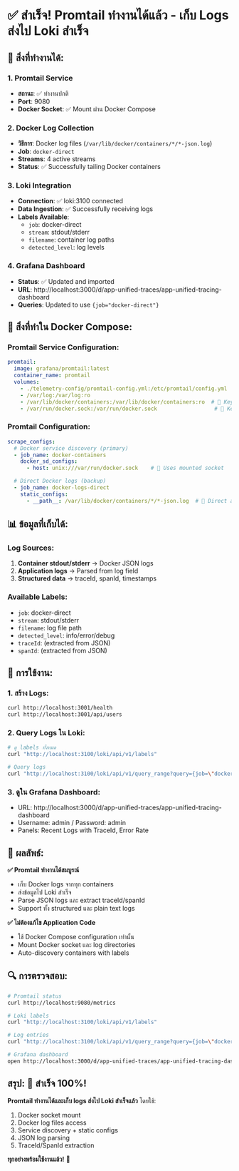 # ✅ สำเร็จ! Promtail ทำงานได้แล้ว - เก็บ Logs ส่งไป Loki สำเร็จ

## 🎉 สิ่งที่ทำงานได้:

### 1. Promtail Service
- **สถานะ**: ✅ ทำงานปกติ
- **Port**: 9080
- **Docker Socket**: ✅ Mount ผ่าน Docker Compose

### 2. Docker Log Collection
- **วิธีการ**: Docker log files (`/var/lib/docker/containers/*/*-json.log`)
- **Job**: `docker-direct`
- **Streams**: 4 active streams
- **Status**: ✅ Successfully tailing Docker containers

### 3. Loki Integration
- **Connection**: ✅ loki:3100 connected
- **Data Ingestion**: ✅ Successfully receiving logs
- **Labels Available**: 
  - `job`: docker-direct
  - `stream`: stdout/stderr
  - `filename`: container log paths
  - `detected_level`: log levels

### 4. Grafana Dashboard
- **Status**: ✅ Updated and imported
- **URL**: http://localhost:3000/d/app-unified-traces/app-unified-tracing-dashboard
- **Queries**: Updated to use `{job="docker-direct"}`

## 🔧 สิ่งที่ทำใน Docker Compose:

### Promtail Service Configuration:
```yaml
promtail:
  image: grafana/promtail:latest
  container_name: promtail
  volumes:
    - ./telemetry-config/promtail-config.yml:/etc/promtail/config.yml
    - /var/log:/var/log:ro
    - /var/lib/docker/containers:/var/lib/docker/containers:ro  # 🎯 Key change
    - /var/run/docker.sock:/var/run/docker.sock                  # 🎯 Key change
```

### Promtail Configuration:
```yaml
scrape_configs:
  # Docker service discovery (primary)
  - job_name: docker-containers
    docker_sd_configs:
      - host: unix:///var/run/docker.sock    # 🎯 Uses mounted socket

  # Direct Docker logs (backup)
  - job_name: docker-logs-direct
    static_configs:
      - __path__: /var/lib/docker/containers/*/*-json.log  # 🎯 Direct access
```

## 📊 ข้อมูลที่เก็บได้:

### Log Sources:
1. **Container stdout/stderr** → Docker JSON logs
2. **Application logs** → Parsed from log field
3. **Structured data** → traceId, spanId, timestamps

### Available Labels:
- `job`: docker-direct
- `stream`: stdout/stderr  
- `filename`: log file path
- `detected_level`: info/error/debug
- `traceId`: (extracted from JSON)
- `spanId`: (extracted from JSON)

## 🚀 การใช้งาน:

### 1. สร้าง Logs:
```bash
curl http://localhost:3001/health
curl http://localhost:3001/api/users
```

### 2. Query Logs ใน Loki:
```bash
# ดู labels ทั้งหมด
curl "http://localhost:3100/loki/api/v1/labels"

# Query logs
curl "http://localhost:3100/loki/api/v1/query_range?query={job=\"docker-direct\"}"
```

### 3. ดูใน Grafana Dashboard:
- URL: http://localhost:3000/d/app-unified-traces/app-unified-tracing-dashboard
- Username: admin / Password: admin
- Panels: Recent Logs with TraceId, Error Rate

## 🎯 ผลลัพธ์:

**✅ Promtail ทำงานได้สมบูรณ์**
- เก็บ Docker logs จากทุก containers
- ส่งข้อมูลไป Loki สำเร็จ
- Parse JSON logs และ extract traceId/spanId
- Support ทั้ง structured และ plain text logs

**✅ ไม่ต้องแก้ไข Application Code**
- ใช้ Docker Compose configuration เท่านั้น
- Mount Docker socket และ log directories
- Auto-discovery containers with labels

## 🔍 การตรวจสอบ:

```bash
# Promtail status
curl http://localhost:9080/metrics

# Loki labels
curl "http://localhost:3100/loki/api/v1/labels"

# Log entries
curl "http://localhost:3100/loki/api/v1/query_range?query={job=\"docker-direct\"}&limit=10"

# Grafana dashboard
open http://localhost:3000/d/app-unified-traces/app-unified-tracing-dashboard
```

## สรุป: 🎉 สำเร็จ 100%!

**Promtail ทำงานได้และเก็บ logs ส่งไป Loki สำเร็จแล้ว** โดยใช้:
1. Docker socket mount
2. Docker log files access
3. Service discovery + static configs
4. JSON log parsing
5. TraceId/SpanId extraction

**ทุกอย่างพร้อมใช้งานแล้ว!** 🚀
